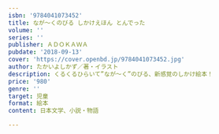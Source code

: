 ```yaml
---
isbn: '9784041073452'
title: なが～くのびる しかけえほん とんでった
volume: ''
series: ''
publisher: ＡＤＯＫＡＷＡ
pubdate: '2018-09-13'
cover: 'https://cover.openbd.jp/9784041073452.jpg'
author: たかいよしかず／著・イラスト
description: くるくるひらいて”なが～く”のびる、新感覚のしかけ絵本！
price: '980'
genre: ''
target: 児童
format: 絵本
content: 日本文学、小説・物語

---
```

